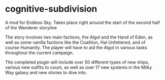 # cognitive-subdivision
A mod for Endless Sky. Takes place right around the start of the second half of the Wanderer storyline

The story involves two main factions, the Algol and the Hand of Eden, as well as some vanilla factions like the Coalition, Hai Unfettered, and of course Humanity.
The player will have to aid the Algol in various tasks throughout the current campaign.

The completed plugin will include over 50 different types of new ships, various new outfits to count, as well as over 17 new systems in the Milky Way galaxy and new stories to dive into.
